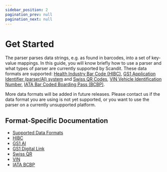 ```yaml
---
sidebar_position: 2
pagination_prev: null
pagination_next: null
---
```


# Get Started

The parser parses data strings, e.g. as found in barcodes, into a set of key-value mappings. In this guide, you will know briefly how to use a parser and what types of parser are currently supported by Scandit. These data formats are supported: [Health Industry Bar Code (HIBC)](https://docs.scandit.com/data-capture-sdk/xamarin.forms/parser/hibc.html), [GS1 Application Identifier (parser/AI) system](https://docs.scandit.com/data-capture-sdk/xamarin.forms/parser/gs1ai.html) and [Swiss QR Codes](https://docs.scandit.com/data-capture-sdk/xamarin.forms/parser/swissqr.html), [VIN Vehicle Identification Number](https://docs.scandit.com/data-capture-sdk/xamarin.forms/parser/vin.html), [IATA Bar Coded Boarding Pass (BCBP)](https://docs.scandit.com/data-capture-sdk/xamarin.forms/parser/iata-bcbp.html).

More data formats will be added in future releases. Please contact us if the data format you are using is not yet supported, or you want to use the parser on a currently unsupported platform.

## Format-Specific Documentation

- [Supported Data Formats](https://docs.scandit.com/data-capture-sdk/xamarin.forms/parser/formats.html)
- [HIBC](https://docs.scandit.com/data-capture-sdk/xamarin.forms/parser/hibc.html)
- [GS1 AI](https://docs.scandit.com/data-capture-sdk/xamarin.forms/parser/gs1ai.html)
- [GS1 Digital Link](https://docs.scandit.com/data-capture-sdk/xamarin.forms/parser/gs1-digital-link.html)
- [Swiss QR](https://docs.scandit.com/data-capture-sdk/xamarin.forms/parser/swissqr.html)
- [VIN](https://docs.scandit.com/data-capture-sdk/xamarin.forms/parser/vin.html)
- [IATA BCBP](https://docs.scandit.com/data-capture-sdk/xamarin.forms/parser/iata-bcbp.html)

